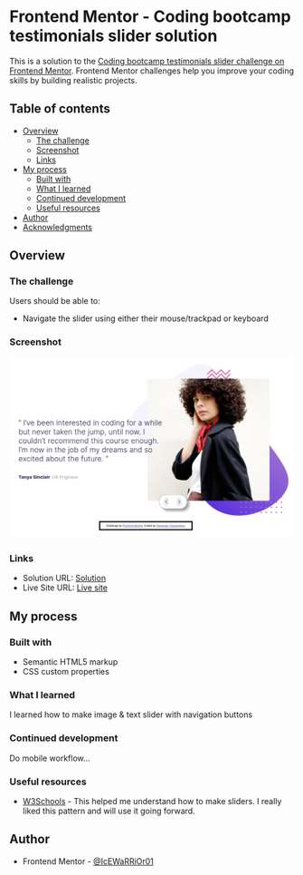 # Frontend Mentor - Coding bootcamp testimonials slider solution

This is a solution to the [Coding bootcamp testimonials slider challenge on Frontend Mentor](https://www.frontendmentor.io/challenges/coding-bootcamp-testimonials-slider-4FNyLA8JL). Frontend Mentor challenges help you improve your coding skills by building realistic projects. 

## Table of contents

- [Overview](#overview)
  - [The challenge](#the-challenge)
  - [Screenshot](#screenshot)
  - [Links](#links)
- [My process](#my-process)
  - [Built with](#built-with)
  - [What I learned](#what-i-learned)
  - [Continued development](#continued-development)
  - [Useful resources](#useful-resources)
- [Author](#author)
- [Acknowledgments](#acknowledgments)

## Overview

### The challenge

Users should be able to:

- Navigate the slider using either their mouse/trackpad or keyboard

### Screenshot

![](./screenshot.png)

### Links

- Solution URL: [Solution](https://www.frontendmentor.io/solutions/coding-bootcamp-testimonials-slider-using-html-css-js-rYpgiKZcd)
- Live Site URL: [Live site](https://coding-bootcamp-testimonials-slider-wine-iota.vercel.app/)

## My process

### Built with

- Semantic HTML5 markup
- CSS custom properties

### What I learned

I learned how to make image & text slider with navigation buttons

### Continued development

Do mobile workflow...

### Useful resources

- [W3Schools](https://www.w3schools.com/howto/howto_js_slideshow.asp) - This helped me understand how to make sliders. I really liked this pattern and will use it going forward.

## Author

- Frontend Mentor - [@IcEWaRRiOr01](https://www.frontendmentor.io/profile/IcEWaRRiOr01)
